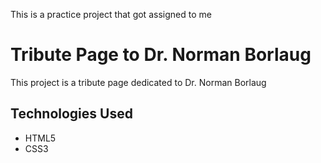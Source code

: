 This is a practice project that got assigned to me

# Tribute Page to Dr. Norman Borlaug

This project is a tribute page dedicated to Dr. Norman Borlaug

## Technologies Used

- HTML5
- CSS3
